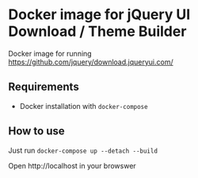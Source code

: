 # Docker image for jQuery UI Download / Theme Builder

Docker image for running https://github.com/jquery/download.jqueryui.com/


## Requirements

* Docker installation with `docker-compose`


## How to use

Just run `docker-compose up --detach --build`

Open http://localhost in your browswer
